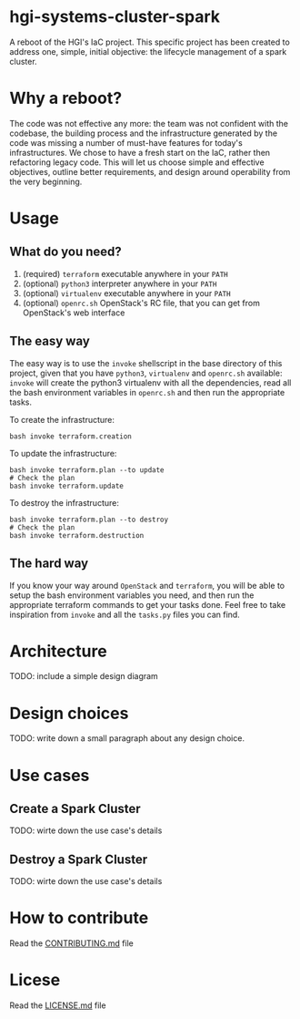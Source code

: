 # hgi-systems-cluster-spark

A reboot of the HGI's IaC project. This specific project has been created to
address one, simple, initial objective: the lifecycle management of a spark cluster.

# Why a reboot?

The code was not effective any more: the team was not confident with the
codebase, the building process and the infrastructure generated by the code
was missing a number of must-have features for today's infrastructures.
We chose to have a fresh start on the IaC, rather then refactoring legacy
code. This will let us choose simple and effective objectives, outline better
requirements, and design around operability from the very beginning.

# Usage

## What do you need?
1. (required) `terraform` executable anywhere in your `PATH`
2. (optional) `python3` interpreter anywhere in your `PATH`
3. (optional) `virtualenv` executable anywhere in your `PATH`
4. (optional) `openrc.sh` OpenStack's RC file, that you can get from
   OpenStack's web interface

## The easy way
The easy way is to use the `invoke` shellscript in the base directory of this
project, given that you have `python3`, `virtualenv` and `openrc.sh` available:
`invoke` will create the python3 virtualenv with all the dependencies, read all
the bash environment variables in `openrc.sh` and then run the appropriate
tasks.

To create the infrastructure:
```
bash invoke terraform.creation
```

To update the infrastructure:
```
bash invoke terraform.plan --to update
# Check the plan
bash invoke terraform.update
```

To destroy the infrastructure:
```
bash invoke terraform.plan --to destroy
# Check the plan
bash invoke terraform.destruction
```

## The hard way
If you know your way around `OpenStack` and `terraform`, you will be able to
setup the bash environment variables you need, and then run the appropriate
terraform commands to get your tasks done. Feel free to take inspiration from
`invoke` and all the `tasks.py` files you can find.

# Architecture
TODO: include a simple design diagram

# Design choices
TODO: write down a small paragraph about any design choice.

# Use cases

## Create a Spark Cluster
TODO: wirte down the use case's details

## Destroy a Spark Cluster
TODO: wirte down the use case's details

# How to contribute
Read the [CONTRIBUTING.md](CONTRIBUTING.md) file

# Licese
Read the [LICENSE.md](LICENSE.md) file

